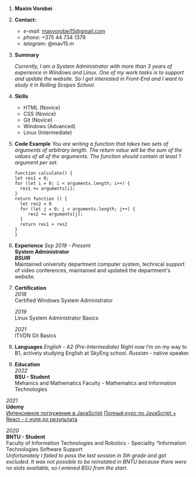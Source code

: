 1. **Maxim Vorobei**

1. **Contact:**
    * *e-mail:*      maxvorobei15@gmail.com
    * *phone:*       +375 44 734 1379
    * *telegram:*    @mav15.m

1. **Summary**

   *Currently, I am a System Administrator with more than 3 years of experience in Windows and Linux. One of my work tasks is to support and update the website. So I got interested in Front-End and I want to study it in Rolling Scopes School.*

1. **Skills**
    * HTML      (Novice)
    * CSS       (Novice)
    * Git       (Novice)
    * Windows   (Advanced)
    * Linux     (Intermediate)

1. **Code Example**
   *You are writing a function that takes two sets of arguments of arbitrary length. The return value will be the sum of the values of all of the arguments.*
   *The function should contain at least 1 argument per set.*
    ```
   function calculate() {
   let res1 = 0;
   for (let i = 0; i < arguments.length; i++) {
      res1 += arguments[i];
   }
   return function () {
      let res2 = 0
      for (let j = 0; j < arguments.length; j++) {
         res2 += arguments[j];
      }
      return res1 + res2
   }
   }
    ```

1. **Experience**
   *Sep 2019 - Present*\
      **System Administrator**\
      **_BSUIR_**\
      Maintained university department computer system, technical support of video conferences, maintained and updated the department's website.

1. **Certification**\
   *2018*\
   Certified Windows System Administrator

   *2019*\
   Linux System Administrator Basics

   *2021*\
   ITVDN Git Basics

1. **Languages**
   *English* - A2 *(Pre-Intermediate)*
   Right now I’m on my way to B1, actively studying English at SkyEng school.
   *Russian* - native speaker.

1.  **Education**\
   *2022*\
   **BSU - Student**\
   Mehanics and Mathematics Faculty - Mathematics and Information Technologies    

   *2021*\
   **Udemy**\
   [Интенсивное погружение в JavaScript](https://www.udemy.com/course/intensive-js/)
   [Полный курс по JavaScript + React - с нуля до результата](https://www.udemy.com/course/javascript_full/)

   *2020*\
   **BNTU - Student**\
   Faculty of Information Technologies and Robotics - Speciality “Information Technologies Software Support   
   *Unfortunately I failed to pass the last session in 5th grade and got excluded. It was not possible to be reinstated in BNTU because there were no slots available, so I entered BSU from the start.*
